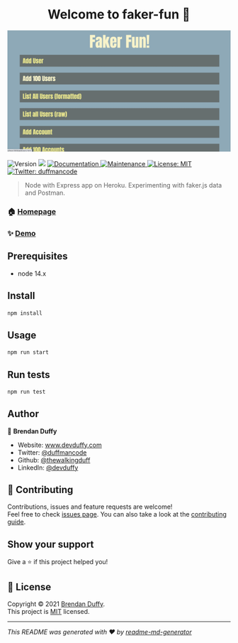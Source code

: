 <h1 align="center">Welcome to faker-fun 👋</h1>
<a href="https://faker-fun.herokuapp.com" target="_blank">
<img src="public/images/faker-fun.png" >
</a>
<p>
  <img alt="Version" src="https://img.shields.io/badge/version-1.0.0-blue.svg?cacheSeconds=2592000" />
  <img src="https://img.shields.io/badge/node-14.x-blue.svg" />
  <a href="https://github.com/kogsio/littletiers#readme" target="_blank">
    <img alt="Documentation" src="https://img.shields.io/badge/documentation-yes-brightgreen.svg" />
  </a>
  <a href="https://github.com/kogsio/littletiers/graphs/commit-activity" target="_blank">
    <img alt="Maintenance" src="https://img.shields.io/badge/Maintained%3F-yes-green.svg" />
  </a>
  <a href="https://github.com/kogsio/littletiers/blob/master/LICENSE" target="_blank">
    <img alt="License: MIT" src="https://img.shields.io/github/license/thewalkingduff/faker-fun" />
  </a>
  <a href="https://twitter.com/duffmancode" target="_blank">
    <img alt="Twitter: duffmancode" src="https://img.shields.io/twitter/follow/duffmancode.svg?style=social" />
  </a>
</p>

> Node with Express app on Heroku. Experimenting with faker.js data and Postman.

### 🏠 [Homepage](https://github.com/kogsio/littletiers#readme)

### ✨ [Demo](https://faker-fun.herokuapp.com/)

## Prerequisites

- node 14.x

## Install

```sh
npm install
```

## Usage

```sh
npm run start
```

## Run tests

```sh
npm run test
```

## Author

👤 **Brendan Duffy**

- Website: www.devduffy.com
- Twitter: [@duffmancode](https://twitter.com/duffmancode)
- Github: [@thewalkingduff](https://github.com/thewalkingduff)
- LinkedIn: [@devduffy](https://linkedin.com/in/devduffy)

## 🤝 Contributing

Contributions, issues and feature requests are welcome!<br />Feel free to check [issues page](https://github.com/kogsio/littletiers/issues). You can also take a look at the [contributing guide](https://github.com/kogsio/littletiers/blob/master/CONTRIBUTING.md).

## Show your support

Give a ⭐️ if this project helped you!

## 📝 License

Copyright © 2021 [Brendan Duffy](https://github.com/thewalkingduff).<br />
This project is [MIT](https://github.com/kogsio/littletiers/blob/master/LICENSE) licensed.

---

_This README was generated with ❤️ by [readme-md-generator](https://github.com/kefranabg/readme-md-generator)_
